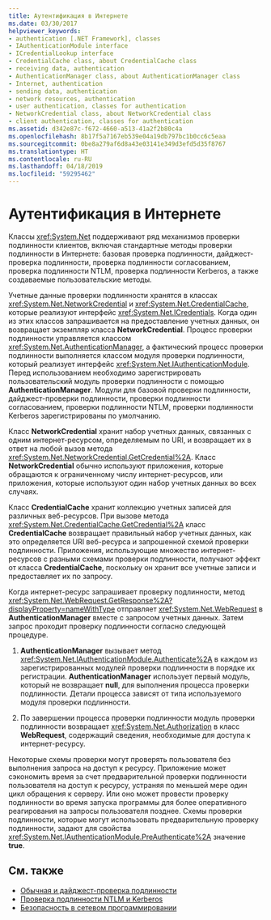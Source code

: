 ```yaml
---
title: Аутентификация в Интернете
ms.date: 03/30/2017
helpviewer_keywords:
- authentication [.NET Framework], classes
- IAuthenticationModule interface
- ICredentialLookup interface
- CredentialCache class, about CredentialCache class
- receiving data, authentication
- AuthenticationManager class, about AuthenticationManager class
- Internet, authentication
- sending data, authentication
- network resources, authentication
- user authentication, classes for authentication
- NetworkCredential class, about NetworkCredential class
- client authentication, classes for authentication
ms.assetid: d342e87c-f672-4660-a513-41a2f2b80c4a
ms.openlocfilehash: 8b17f5a7167eb539e04a19db797bc1b0cc6c5eaa
ms.sourcegitcommit: 0be8a279af6d8a43e03141e349d3efd5d35f8767
ms.translationtype: HT
ms.contentlocale: ru-RU
ms.lasthandoff: 04/18/2019
ms.locfileid: "59295462"
---
```

# <a name="internet-authentication"></a>Аутентификация в Интернете
Классы <xref:System.Net> поддерживают ряд механизмов проверки подлинности клиентов, включая стандартные методы проверки подлинности в Интернете: базовая проверка подлинности, дайджест-проверка подлинности, проверка подлинности согласованием, проверка подлинности NTLM, проверка подлинности Kerberos, а также создаваемые пользовательские методы.  
  
 Учетные данные проверки подлинности хранятся в классах <xref:System.Net.NetworkCredential> и <xref:System.Net.CredentialCache>, которые реализуют интерфейс <xref:System.Net.ICredentials>. Когда один из этих классов запрашивается на предоставление учетных данных, он возвращает экземпляр класса **NetworkCredential**. Процесс проверки подлинности управляется классом <xref:System.Net.AuthenticationManager>, а фактический процесс проверки подлинности выполняется классом модуля проверки подлинности, который реализует интерфейс <xref:System.Net.IAuthenticationModule>. Перед использованием необходимо зарегистрировать пользовательский модуль проверки подлинности с помощью **AuthenticationManager**. Модули для базовой проверки подлинности, дайджест-проверки подлинности, проверки подлинности согласованием, проверки подлинности NTLM, проверки подлинности Kerberos зарегистрированы по умолчанию.  
  
 Класс **NetworkCredential** хранит набор учетных данных, связанных с одним интернет-ресурсом, определяемым по URI, и возвращает их в ответ на любой вызов метода <xref:System.Net.NetworkCredential.GetCredential%2A>. Класс **NetworkCredential** обычно используют приложения, которые обращаются к ограниченному числу интернет-ресурсов, или приложения, которые используют один набор учетных данных во всех случаях.  
  
 Класс **CredentialCache** хранит коллекцию учетных записей для различных веб-ресурсов. При вызове метода <xref:System.Net.CredentialCache.GetCredential%2A> класс **CredentialCache** возвращает правильный набор учетных данных, как это определяется URI веб-ресурса и запрошенной схемой проверки подлинности. Приложения, использующие множество интернет-ресурсов с разными схемами проверки подлинности, получают эффект от класса **CredentialCache**, поскольку он хранит все учетные записи и предоставляет их по запросу.  
  
 Когда интернет-ресурс запрашивает проверку подлинности, метод <xref:System.Net.WebRequest.GetResponse%2A?displayProperty=nameWithType> отправляет <xref:System.Net.WebRequest> в **AuthenticationManager** вместе с запросом учетных данных. Затем запрос проходит проверку подлинности согласно следующей процедуре.  
  
1. **AuthenticationManager** вызывает метод <xref:System.Net.IAuthenticationModule.Authenticate%2A> в каждом из зарегистрированных модулей проверки подлинности в порядке их регистрации. **AuthenticationManager** использует первый модуль, который не возвращает **null**, для выполнения процесса проверки подлинности. Детали процесса зависят от типа используемого модуля проверки подлинности.  
  
2. По завершении процесса проверки подлинности модуль проверки подлинности возвращает <xref:System.Net.Authorization> в класс **WebRequest**, содержащий сведения, необходимые для доступа к интернет-ресурсу.  
  
 Некоторые схемы проверки могут проверять пользователя без выполнения запроса на доступ к ресурсу. Приложение может сэкономить время за счет предварительной проверки подлинности пользователя на доступ к ресурсу, устраняя по меньшей мере один цикл обращения к серверу. Или оно может провести проверку подлинности во время запуска программы для более оперативного реагирования на запросы пользователя позднее. Схемы проверки подлинности, которые могут использовать предварительную проверку подлинности, задают для свойства <xref:System.Net.IAuthenticationModule.PreAuthenticate%2A> значение **true**.  
  
## <a name="see-also"></a>См. также

- [Обычная и дайджест-проверка подлинности](../../../docs/framework/network-programming/basic-and-digest-authentication.md)
- [Проверка подлинности NTLM и Kerberos](../../../docs/framework/network-programming/ntlm-and-kerberos-authentication.md)
- [Безопасность в сетевом программировании](../../../docs/framework/network-programming/security-in-network-programming.md)
